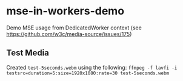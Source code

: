 # mse-in-workers-demo
Demo MSE usage from DedicatedWorker context (see https://github.com/w3c/media-source/issues/175)

## Test Media
Created `test-5seconds.webm` using the following:
`ffmpeg -f lavfi -i testsrc=duration=5:size=1920x1080:rate=30
test-5seconds.webm`
